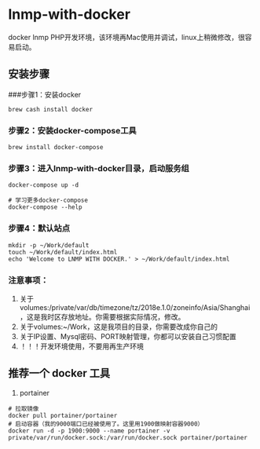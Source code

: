 # lnmp-with-docker
docker lnmp PHP开发环境，该环境再Mac使用并调试，linux上稍微修改，很容易启动。

## 安装步骤

###步骤1：安装docker
```
brew cash install docker
```

### 步骤2：安装docker-compose工具
```
brew install docker-compose
```

### 步骤3：进入lnmp-with-docker目录，启动服务组
```
docker-compose up -d

# 学习更多docker-compose
docker-compose --help
```

### 步骤4：默认站点
```
mkdir -p ~/Work/default
touch ~/Work/default/index.html
echo 'Welcome to LNMP WITH DOCKER.' > ~/Work/default/index.html
```

### 注意事项：
1. 关于volumes:/private/var/db/timezone/tz/2018e.1.0/zoneinfo/Asia/Shanghai，这是我时区存放地址。你需要根据实际情况，修改。
2. 关于volumes:~/Work，这是我项目的目录，你需要改成你自己的
3. 关于IP设置、Mysql密码、PORT映射管理，你都可以安装自己习惯配置
4. ！！！开发环境使用，不要用再生产环境

## 推荐一个 docker 工具
1. portainer
```
# 拉取镜像
docker pull portainer/portainer
# 启动容器（我的9000端口已经被使用了。这里用1900做映射容器9000）
docker run -d -p 1900:9000 --name portainer -v private/var/run/docker.sock:/var/run/docker.sock portainer/portainer
```